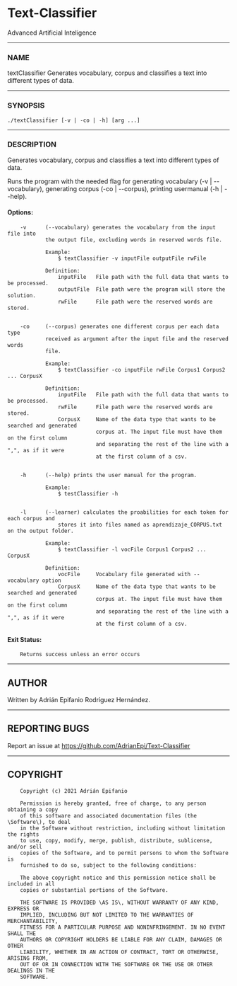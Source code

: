 # Text-Classifier
Advanced Artificial Inteligence

---
### NAME  

textClassifier  Generates vocabulary, corpus and classifies a text into different types of data.  

---
### SYNOPSIS  

```shell
./textClassifier [-v | -co | -h] [arg ...]  
```

---
### DESCRIPTION  

Generates vocabulary, corpus and classifies a text into different types of data.  

Runs the program with the needed flag for generating vocabulary (-v | --vocabulary), generating  corpus (-co | --corpus), printing usermanual (-h | --help).  

####	Options:  

        -v      (--vocabulary) generates the vocabulary from the input file into
                the output file, excluding words in reserved words file.

                Example: 
                    $ textClassifier -v inputFile outputFile rwFile

                Definition:
                    inputFile   File path with the full data that wants to be processed.
                    outputFile  File path were the program will store the solution.
                    rwFile      File path were the reserved words are stored.


        -co     (--corpus) generates one different corpus per each data type 
                received as argument after the input file and the reserved words 
                file.  

                Example:
                    $ textClassifier -co inputFile rwFile Corpus1 Corpus2 ... CorpusX

                Definition:
                    inputFile   File path with the full data that wants to be processed.
                    rwFile      File path were the reserved words are stored.
                    CorpusX     Name of the data type that wants to be searched and generated
                                corpus at. The input file must have them on the first column
                                and separating the rest of the line with a ",", as if it were
                                at the first column of a csv.


        -h      (--help) prints the user manual for the program.

                Example:
                    $ testClassifier -h


        -l      (--learner) calculates the proabilities for each token for each corpus and
                    stores it into files named as aprendizaje_CORPUS.txt on the output folder.

                Example: 
                    $ textClassifier -l vocFile Corpus1 Corpus2 ... CorpusX

                Definition:
                    vocFile     Vocabulary file generated with --vocabulary option
                    CorpusX     Name of the data type that wants to be searched and generated
                                corpus at. The input file must have them on the first column
                                and separating the rest of the line with a ",", as if it were
                                at the first column of a csv.

#### Exit Status:  
        Returns success unless an error occurs  

---
## AUTHOR  
Written by Adrián Epifanio Rodríguez Hernández.  

---
## REPORTING BUGS  

Report an issue at <https://github.com/AdrianEpi/Text-Classifier>  

---
## COPYRIGHT  
```
    Copyright (c) 2021 Adrián Epifanio  

    Permission is hereby granted, free of charge, to any person obtaining a copy  
    of this software and associated documentation files (the \Software\), to deal  
    in the Software without restriction, including without limitation the rights  
    to use, copy, modify, merge, publish, distribute, sublicense, and/or sell  
    copies of the Software, and to permit persons to whom the Software is  
    furnished to do so, subject to the following conditions:  

    The above copyright notice and this permission notice shall be included in all  
    copies or substantial portions of the Software.  

    THE SOFTWARE IS PROVIDED \AS IS\, WITHOUT WARRANTY OF ANY KIND, EXPRESS OR  
    IMPLIED, INCLUDING BUT NOT LIMITED TO THE WARRANTIES OF MERCHANTABILITY,  
    FITNESS FOR A PARTICULAR PURPOSE AND NONINFRINGEMENT. IN NO EVENT SHALL THE  
    AUTHORS OR COPYRIGHT HOLDERS BE LIABLE FOR ANY CLAIM, DAMAGES OR OTHER  
    LIABILITY, WHETHER IN AN ACTION OF CONTRACT, TORT OR OTHERWISE, ARISING FROM,  
    OUT OF OR IN CONNECTION WITH THE SOFTWARE OR THE USE OR OTHER DEALINGS IN THE  
    SOFTWARE.  
```  
